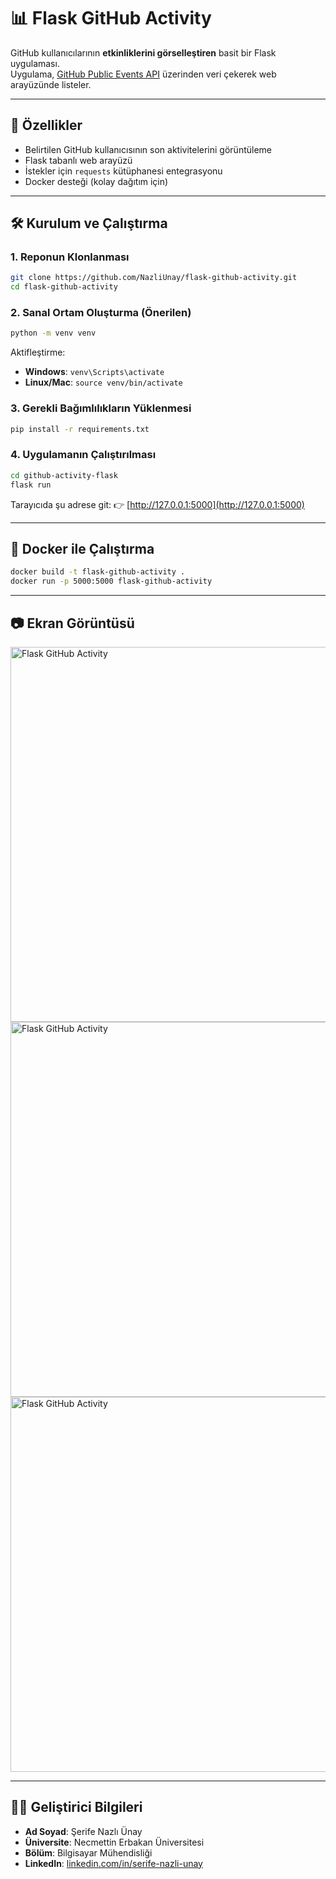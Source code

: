 # 📊 Flask GitHub Activity

GitHub kullanıcılarının **etkinliklerini görselleştiren** basit bir Flask uygulaması.  
Uygulama, [GitHub Public Events API](https://docs.github.com/en/rest/activity/events?apiVersion=2022-11-28) üzerinden veri çekerek web arayüzünde listeler.

---

## 🚀 Özellikler
- Belirtilen GitHub kullanıcısının son aktivitelerini görüntüleme
- Flask tabanlı web arayüzü
- İstekler için `requests` kütüphanesi entegrasyonu
- Docker desteği (kolay dağıtım için)

---

## 🛠️ Kurulum ve Çalıştırma

### 1. Reponun Klonlanması
```bash
git clone https://github.com/NazliUnay/flask-github-activity.git
cd flask-github-activity
```

### 2. Sanal Ortam Oluşturma (Önerilen)
```bash
python -m venv venv
```
Aktifleştirme:
- **Windows**: `venv\Scripts\activate`
- **Linux/Mac**: `source venv/bin/activate`

### 3. Gerekli Bağımlılıkların Yüklenmesi
```bash
pip install -r requirements.txt
```

### 4. Uygulamanın Çalıştırılması
```bash
cd github-activity-flask
flask run
```

Tarayıcıda şu adrese git:
👉 [http://127.0.0.1:5000](http://127.0.0.1:5000)

---

## 🐳 Docker ile Çalıştırma
```bash
docker build -t flask-github-activity .
docker run -p 5000:5000 flask-github-activity
```

---

## 📷 Ekran Görüntüsü

<img src="image1.png" alt="Flask GitHub Activity" width="600"/>
<img src="image2.png" alt="Flask GitHub Activity" width="600"/>
<img src="image3.png" alt="Flask GitHub Activity" width="600"/>

---

## 👩‍💻 Geliştirici Bilgileri

- **Ad Soyad**: Şerife Nazlı Ünay  
- **Üniversite**: Necmettin Erbakan Üniversitesi  
- **Bölüm**: Bilgisayar Mühendisliği  
- **LinkedIn**: [linkedin.com/in/serife-nazli-unay](https://www.linkedin.com/in/serife-nazli-unay/)  

